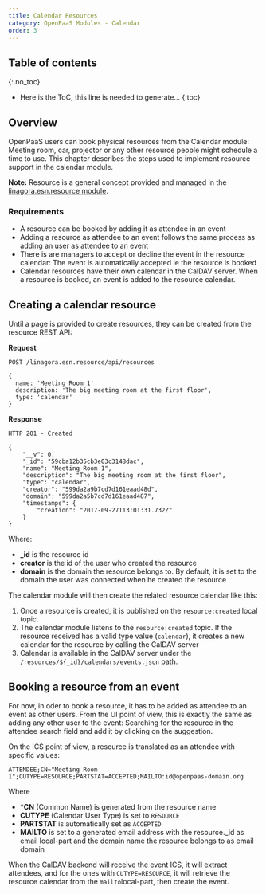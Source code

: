 ```yaml
---
title: Calendar Resources
category: OpenPaaS Modules - Calendar
order: 3
---
```


## Table of contents
{:.no_toc}

* Here is the ToC, this line is needed to generate...
{:toc}

## Overview

OpenPaaS users can book physical resources from the Calendar module: Meeting room, car, projector or any other resource people might schedule a time to use.
This chapter describes the steps used to implement resource support in the calendar module.

**Note:** Resource is a general concept provided and managed in the [linagora.esn.resource module](https://ci.linagora.com/linagora/lgs/openpaas/linagora.esn.resource).

### Requirements

- A resource can be booked by adding it as attendee in an event
- Adding a resource as attendee to an event follows the same process as adding an user as attendee to an event
- There is are managers to accept or decline the event in the resource calendar: The event is automatically accepted ie the resource is booked
- Calendar resources have their own calendar in the CalDAV server. When a resource is booked, an event is added to the resource calendar.

## Creating a calendar resource

Until a page is provided to create resources, they can be created from the resource REST API:

**Request**
```
POST /linagora.esn.resource/api/resources

{
  name: 'Meeting Room 1'
  description: 'The big meeting room at the first floor',
  type: 'calendar'
}
```

**Response**
```
HTTP 201 - Created

{
    "__v": 0,
    "_id": "59cba12b35cb3e03c3148dac",
    "name": "Meeting Room 1",
    "description": "The big meeting room at the first floor",
    "type": "calendar",
    "creator": "599da2a9b7cd7d161eaad48d",
    "domain": "599da2a5b7cd7d161eaad487",
    "timestamps": {
        "creation": "2017-09-27T13:01:31.732Z"
    }
}
```

Where:

- **_id** is the resource id
- **creator** is the id of the user who created the resource
- **domain** is the domain the resource belongs to. By default, it is set to the domain the user was connected when he created the resource

The calendar module will then create the related resource calendar like this:

1. Once a resource is created, it is published on the `resource:created` local topic.
2. The calendar module listens to the `resource:created` topic. If the resource received has a valid type value (`calendar`), it creates a new calendar for the resource by calling the CalDAV server
3. Calendar is available in the CalDAV server under the `/resources/${_id}/calendars/events.json` path.

## Booking a resource from an event

For now, in oder to book a resource, it has to be added as attendee to an event as other users. From the UI point of view, this is exactly the same as adding any other user to the event: Searching for the resource in the attendee search field and add it by clicking on the suggestion.

On the ICS point of view, a resource is translated as an attendee with specific values:

```
ATTENDEE;CN="Meeting Room 1";CUTYPE=RESOURCE;PARTSTAT=ACCEPTED;MAILTO:id@openpaas-domain.org
```

Where

- ***CN** (Common Name) is generated from the resource name
- **CUTYPE** (Calendar User Type) is set to `RESOURCE`
- **PARTSTAT** is automatically set as `ACCEPTED`
- **MAILTO** is set to a generated email address with the resource._id as email local-part and the domain name the resource belongs to as email domain

When the CalDAV backend will receive the event ICS, it will extract attendees, and for the ones with `CUTYPE=RESOURCE`, it will retrieve the resource calendar from the `mailto`local-part, then create the event.
